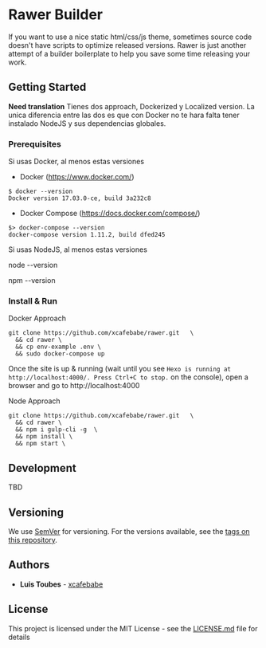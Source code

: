 # Rawer Builder

If you want to use a nice static html/css/js theme, sometimes source code doesn't have scripts to optimize released versions. Rawer is just another attempt of a builder boilerplate to help you save some time releasing your work.

## Getting Started

**Need translation**
Tienes dos approach, Dockerized y Localized version. La unica diferencia entre las dos es que con Docker no te hara falta tener instalado NodeJS y sus dependencias globales.

### Prerequisites

Si usas Docker, al menos estas versiones

* Docker (https://www.docker.com/)

```
$ docker --version
Docker version 17.03.0-ce, build 3a232c8
```

* Docker Compose (https://docs.docker.com/compose/)

```
$> docker-compose --version
docker-compose version 1.11.2, build dfed245
```

Si usas NodeJS, al menos estas versiones

node --version

npm --version

### Install & Run

Docker Approach
```
git clone https://github.com/xcafebabe/rawer.git   \
  && cd rawer \
  && cp env-example .env \
  && sudo docker-compose up
```
Once the site is up & running (wait until you see `Hexo is running at http://localhost:4000/. Press Ctrl+C to stop.` on the console), open a browser
and go to http://localhost:4000

Node Approach
```
git clone https://github.com/xcafebabe/rawer.git   \
  && cd rawer \
  && npm i gulp-cli -g  \
  && npm install \
  && npm start \
```

## Development

TBD

## Versioning

We use [SemVer](http://semver.org/) for versioning. For the versions available, see the [tags on this repository](https://gitlab.com/xcafebabe/xcafebabe.gitlab.io/tags).

## Authors

* **Luis Toubes** - [xcafebabe](https://gitlab.com/xcafebabe)

## License

This project is licensed under the MIT License - see the [LICENSE.md](LICENSE.md) file for details
